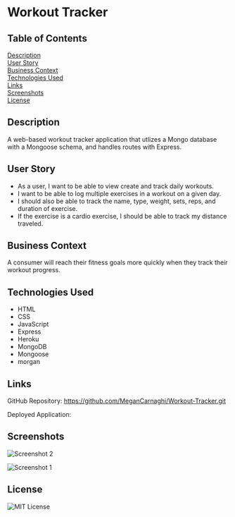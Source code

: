 # Workout Tracker

## Table of Contents

[Description](#description)  
[User Story](#user-story)  
[Business Context](#business-context)  
[Technologies Used](#technologies-used)  
[Links](#links)  
[Screenshots](#screenshots)  
[License](#License)

## Description

A web-based workout tracker application that utlizes a Mongo database with a Mongoose schema, and handles routes with Express.

## User Story

- As a user, I want to be able to view create and track daily workouts.
- I want to be able to log multiple exercises in a workout on a given day.
- I should also be able to track the name, type, weight, sets, reps, and duration of exercise.
- If the exercise is a cardio exercise, I should be able to track my distance traveled.

## Business Context

A consumer will reach their fitness goals more quickly when they track their workout progress.

## Technologies Used

- HTML
- CSS
- JavaScript
- Express
- Heroku
- MongoDB
- Mongoose
- morgan

## Links

GitHub Repository: https://github.com/MeganCarnaghi/Workout-Tracker.git

Deployed Application:

## Screenshots

![Screenshot 2](screenshots/screenshot-2.jpg)

![Screenshot 1](screenshots/scrrenshot-1.jpg)

## License

![MIT License](https://img.shields.io/badge/License-MIT-green)
